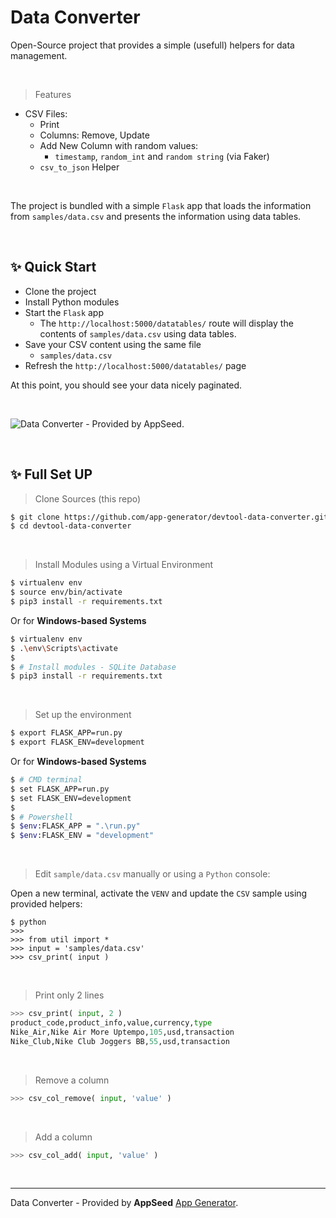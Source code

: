# Data Converter 

Open-Source project that provides a simple (usefull) helpers for data management.

<br />

> Features

- CSV Files:
  - Print
  - Columns: Remove, Update
  - Add New Column with random values:
    - `timestamp`, `random_int` and `random string` (via Faker)
  - `csv_to_json` Helper

<br />

The project is bundled with a simple `Flask` app that loads the information from `samples/data.csv` and presents the information using data tables.  

<br />

## ✨ Quick Start

- Clone the project
- Install Python modules
- Start the `Flask` app
  - The `http://localhost:5000/datatables/` route will display the contents of `samples/data.csv` using data tables.
- Save your CSV content using the same file
  - `samples/data.csv`
- Refresh the `http://localhost:5000/datatables/` page

At this point, you should see your data nicely paginated.        

<br />

![Data Converter - Provided by AppSeed.](https://user-images.githubusercontent.com/51070104/153058975-1947b69f-231d-48cc-afb2-8cc867b8b284.png)

<br /> 

## ✨ Full Set UP

> Clone Sources (this repo)

```bash
$ git clone https://github.com/app-generator/devtool-data-converter.git
$ cd devtool-data-converter
```

<br />

> Install Modules using a Virtual Environment

```bash
$ virtualenv env
$ source env/bin/activate
$ pip3 install -r requirements.txt
```

Or for **Windows-based Systems**

```bash
$ virtualenv env
$ .\env\Scripts\activate
$
$ # Install modules - SQLite Database
$ pip3 install -r requirements.txt
```

<br />

> Set up the environment

```bash
$ export FLASK_APP=run.py
$ export FLASK_ENV=development
```

Or for **Windows-based Systems**

```bash
$ # CMD terminal
$ set FLASK_APP=run.py
$ set FLASK_ENV=development
$
$ # Powershell
$ $env:FLASK_APP = ".\run.py"
$ $env:FLASK_ENV = "development"
```

<br />

> Edit `sample/data.csv` manually or using a `Python` console:

Open a new terminal, activate the `VENV` and update the `CSV` sample using provided helpers:

```
$ python
>>> 
>>> from util import *
>>> input = 'samples/data.csv'
>>> csv_print( input )
```

<br />

> Print only 2 lines

```python
>>> csv_print( input, 2 )   
product_code,product_info,value,currency,type
Nike_Air,Nike Air More Uptempo,105,usd,transaction
Nike_Club,Nike Club Joggers BB,55,usd,transaction
```

<br />

> Remove a column

```python
>>> csv_col_remove( input, 'value' ) 
```

<br />

> Add a column

```python
>>> csv_col_add( input, 'value' )    
```

<br />

--- 
Data Converter - Provided by **AppSeed** [App Generator](https://appseed.us/app-generator).
